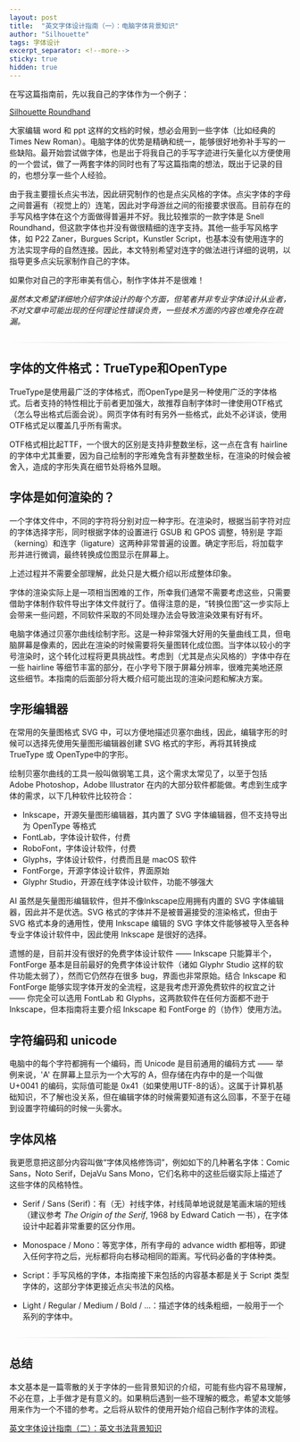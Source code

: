 ```yaml
---
layout: post
title:  "英文字体设计指南（一）：电脑字体背景知识"
author: "Silhouette"
tags: 字体设计
excerpt_separator: <!--more-->
sticky: true
hidden: true
---
```


在写这篇指南前，先以我自己的字体作为一个例子：

[Silhouette Roundhand](https://github.com/sil-z/Silhouette-Roundhand)

大家编辑 word 和 ppt 这样的文档的时候，想必会用到一些字体（比如经典的 Times New Roman）。电脑字体的优势是精确和统一，能够很好地弥补手写的一些缺陷。最开始尝试做字体，也是出于将我自己的手写字迹进行矢量化以方便使用的一个尝试，做了一两套字体的同时也有了写这篇指南的想法，既出于记录的目的，也想分享一些个人经验。<!--more-->

由于我主要擅长点尖书法，因此研究制作的也是点尖风格的字体。点尖字体的字母之间普遍有（视觉上的）连笔，因此对字母游丝之间的衔接要求很高。目前存在的手写风格字体在这个方面做得普遍并不好。我比较推崇的一款字体是 Snell Roundhand，但这款字体也并没有做很精细的连字支持。其他一些手写风格字体，如 P22 Zaner，Burgues Script，Kunstler Script，也基本没有使用连字的方法实现字母的自然连接。因此，本文特别希望对连字的做法进行详细的说明，以指导更多点尖玩家制作自己的字体。

如果你对自己的字形审美有信心，制作字体并不是很难！

*虽然本文希望详细地介绍字体设计的每个方面，但笔者并非专业字体设计从业者，不对文章中可能出现的任何理论性错误负责，一些技术方面的内容也难免存在疏漏。*

<hr style="border: none; height: 1px; background: linear-gradient(to right, transparent, #aaa, transparent); margin: 2em 0;" />

## 字体的文件格式：TrueType和OpenType

TrueType是使用最广泛的字体格式，而OpenType是另一种使用广泛的字体格式。后者支持的特性相比于前者更加强大，故推荐自制字体时一律使用OTF格式（怎么导出格式后面会说）。网页字体有时有另外一些格式，此处不必详谈，使用OTF格式足以覆盖几乎所有需求。

OTF格式相比起TTF，一个很大的区别是支持非整数坐标，这一点在含有 hairline 的字体中尤其重要，因为自己绘制的字形难免含有非整数坐标，在渲染的时候会被舍入，造成的字形失真在细节处将格外显眼。

## 字体是如何渲染的？

一个字体文件中，不同的字符将分别对应一种字形。在渲染时，根据当前字符对应的字体选择字形，同时根据字体的设置进行 GSUB 和 GPOS 调整，特别是 字距（kerning）和连字（ligature）这两种非常普遍的设置。确定字形后，将加载字形并进行微调，最终转换成位图显示在屏幕上。

上述过程并不需要全部理解，此处只是大概介绍以形成整体印象。

字体的渲染实际上是一项相当困难的工作，所幸我们通常不需要考虑这些，只需要借助字体制作软件导出字体文件就行了。值得注意的是，“转换位图”这一步实际上会带来一些问题，不同软件采取的不同处理办法会导致渲染效果有好有坏。

电脑字体通过贝塞尔曲线绘制字形。这是一种非常强大好用的矢量曲线工具，但电脑屏幕是像素的，因此在渲染的时候需要将矢量图转化成位图。当字体以较小的字号渲染时，这个转化过程将更具挑战性。考虑到（尤其是点尖风格的）字体中存在一些 hairline 等细节丰富的部分，在小字号下限于屏幕分辨率，很难完美地还原这些细节。本指南的后面部分将大概介绍可能出现的渲染问题和解决方案。

## 字形编辑器

在常用的矢量图格式 SVG 中，可以方便地描述贝塞尔曲线，因此，编辑字形的时候可以选择先使用矢量图形编辑器创建 SVG 格式的字形，再将其转换成 TrueType 或 OpenType中的字形。

绘制贝塞尔曲线的工具一般叫做钢笔工具，这个需求太常见了，以至于包括 Adobe Photoshop，Adobe Illustrator 在内的大部分软件都能做。考虑到生成字体的需求，以下几种软件比较符合：

- Inkscape，开源矢量图形编辑器，其内置了 SVG 字体编辑器，但不支持导出为 OpenType 等格式
- FontLab，字体设计软件，付费
- RoboFont，字体设计软件，付费
- Glyphs，字体设计软件，付费而且是 macOS 软件
- FontForge，开源字体设计软件，界面原始
- Glyphr Studio，开源在线字体设计软件，功能不够强大

AI 虽然是矢量图形编辑软件，但并不像Inkscape应用拥有内置的 SVG 字体编辑器，因此并不是优选。SVG 格式的字体并不是被普遍接受的渲染格式，但由于 SVG 格式本身的通用性，使用 Inkscape 编辑的 SVG 字体文件能够被导入至各种专业字体设计软件中，因此使用 Inkscape 是很好的选择。

遗憾的是，目前并没有很好的免费字体设计软件 —— Inkscape 只能算半个，FontForge 基本是目前最好的免费字体设计软件（诸如 Glyphr Studio 这样的软件功能太弱了），然而它仍然存在很多 bug，界面也非常原始。结合 Inkscape 和 FontForge 能够实现字体开发的全流程，这是我考虑开源免费软件的权宜之计 —— 你完全可以选用 FontLab 和 Glyphs，这两款软件在任何方面都不逊于 Inkscape，但本指南将主要介绍 Inkscape 和 FontForge 的（协作）使用方法。

## 字符编码和 unicode

电脑中的每个字符都拥有一个编码，而 Unicode 是目前通用的编码方式 —— 举例来说，'A' 在屏幕上显示为一个大写的 A，但存储在内存中的是一个叫做 U+0041 的编码，实际值可能是 0x41（如果使用UTF-8的话）。这属于计算机基础知识，不了解也没关系，但在编辑字体的时候需要知道有这么回事，不至于在碰到设置字符编码的时候一头雾水。

## 字体风格

我更愿意把这部分内容叫做“字体风格修饰词”，例如如下的几种著名字体：Comic Sans，Noto Serif，DejaVu Sans Mono，它们名称中的这些后缀实际上描述了这些字体的风格特性。

- Serif / Sans (Serif)：有（无）衬线字体，衬线简单地说就是笔画末端的短线（建议参考 *The Origin of the Serif*, 1968 by Edward Catich 一书），在字体设计中起着非常重要的区分作用。

- Monospace / Mono：等宽字体，所有字母的 advance width 都相等，即键入任何字符之后，光标都将向右移动相同的距离。写代码必备的字体种类。

- Script：手写风格的字体，本指南接下来包括的内容基本都是关于 Script 类型字体的，这部分字体更接近点尖书法的风格。

- Light / Regular / Medium / Bold / ...：描述字体的线条粗细，一般用于一个系列的字体中。

<hr style="border: none; height: 1px; background: linear-gradient(to right, transparent, #aaa, transparent); margin: 2em 0;" />

## 总结

本文基本是一篇零散的关于字体的一些背景知识的介绍，可能有些内容不易理解，不必在意，上手做才是有意义的。如果稍后遇到一些不理解的概念，希望本文能够用来作为一个不错的参考。之后将从软件的使用开始介绍自己制作字体的流程。

[英文字体设计指南（二）：英文书法背景知识](/2025-06-13/英文字体设计指南-二-英文书法背景知识)